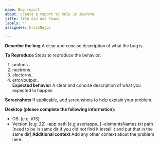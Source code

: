 ```yaml
---
name: Bug report
about: Create a report to help us improve
title: file did not found
labels: ''
assignees: UriahNegbi

---
```


**Describe the bug**
A clear and concise description of what the bug is.

**To Reproduce**
Steps to reproduce the behavior:
1. protons..
2. nuetrons..
3. electorns..
4. error/output..  
**Expected behavior**
A clear and concise description of what you expected to happen.

**Screenshots**
If applicable, add screenshots to help explain your problem.

**Desktop (please complete the following information):**
 - OS: [e.g. iOS]
 - Version [e.g. 22]
-app path [e.g user\\apps..]
-elementsNames.txt path [need to be in same dir if you did not find it install it and put that in the same dir]
**Additional context**
Add any other context about the problem here.
